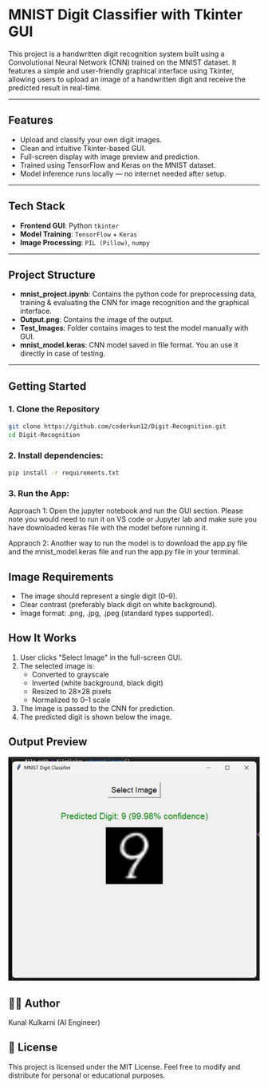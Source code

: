 # MNIST Digit Classifier with Tkinter GUI

This project is a handwritten digit recognition system built using a Convolutional Neural Network (CNN) trained on the MNIST dataset. It features a simple and user-friendly graphical interface using Tkinter, allowing users to upload an image of a handwritten digit and receive the predicted result in real-time.

---

## Features

- Upload and classify your own digit images.
- Clean and intuitive Tkinter-based GUI.
- Full-screen display with image preview and prediction.
- Trained using TensorFlow and Keras on the MNIST dataset.
- Model inference runs locally — no internet needed after setup.

---

## Tech Stack

- **Frontend GUI**: Python `tkinter`
- **Model Training**: `TensorFlow` + `Keras`
- **Image Processing**: `PIL (Pillow)`, `numpy`

---

## Project Structure
- **mnist_project.ipynb**: Contains the python code for preprocessing data, training & evaluating the CNN for image recognition and the graphical interface.
- **Output.png**: Contains the image of the output.
- **Test_Images**: Folder contains images to test the model manually with GUI.
- **mnist_model.keras**: CNN model saved in file format. You an use it directly in case of testing.

---

## Getting Started

### 1. Clone the Repository

```bash
git clone https://github.com/coderkun12/Digit-Recognition.git
cd Digit-Recognition
```

### 2. Install dependencies:
```bash
pip install -r requirements.txt
```
### 3. Run the App:
Approach 1: Open the jupyter notebook and run the GUI section. Please note you would need to run it on VS code or Jupyter lab and make sure you have downloaded keras file with the model before running it.

Appraoch 2: Another way to run the model is to download the app.py file and the mnist_model.keras file and run the app.py file in your terminal.

## Image Requirements
- The image should represent a single digit (0–9).
- Clear contrast (preferably black digit on white background).
- Image format: .png, .jpg, .jpeg (standard types supported).

## How It Works
1. User clicks "Select Image" in the full-screen GUI.
2. The selected image is:
   - Converted to grayscale
   - Inverted (white background, black digit)
   - Resized to 28×28 pixels
   - Normalized to 0–1 scale
3. The image is passed to the CNN for prediction.
4. The predicted digit is shown below the image.

## Output Preview

![Output Example](Output.png)


## 🧑‍💻 Author
Kunal Kulkarni (AI Engineer)

## 📄 License
This project is licensed under the MIT License.
Feel free to modify and distribute for personal or educational purposes.

